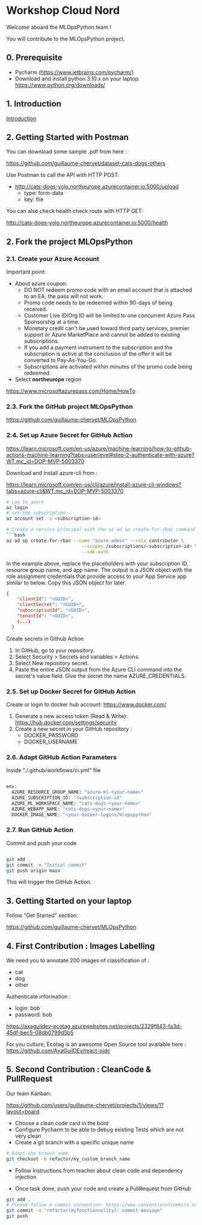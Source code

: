 # Workshop Cloud Nord

Welcome aboard the MLOpsPython team !

You will contribute to the MLOpsPython project.

## 0. Prerequisite

- Pycharm (https://www.jetbrains.com/pycharm/)
- Download and install python 3.10.x on your laptop. 
https://www.python.org/downloads/

## 1. Introduction

[Introduction](https://github.com/guillaume-chervet/MLOpsPython/blob/main/documentation/learning.md)

## 2. Getting Started with Postman

You can download some sample .pdf from here : 

https://github.com/guillaume-chervet/dataset-cats-dogs-others

Use Postman to call the API with HTTP POST:
- http://cats-dogs-yolo.northeurope.azurecontainer.io:5000/upload
  - type: form-data
  - key: file 

You can also check health check route with HTTP GET:

http://cats-dogs-yolo.northeurope.azurecontainer.io:5000/health

## 2. Fork the project MLOpsPython

### 2.1. Create your Azure Account

Important point:
- About azure coupon:
  - DO NOT redeem promo code with an email account that is attached to an EA, the pass will not work.
  - Promo code needs to be redeemed within 90-days of being received.
  - Customer Live ID/Org ID will be limited to one concurrent Azure Pass Sponsorship at a time.
  - Monetary credit can't be used toward third party services, premier support or Azure MarketPlace and cannot be added to existing subscriptions.
  - If you add a payment instrument to the subscription and the subscription is active at the conclusion of the offer it will be converted to Pay-As-You-Go.
  - Subscriptions are activated within minutes of the promo code being redeemed.
- Select **northeurope** region

https://www.microsoftazurepass.com/Home/HowTo

### 2.3. Fork the GitHub project MLOpsPython

https://github.com/guillaume-chervet/MLOpsPython

### 2.4. Set up Azure Secret for GitHub Action

https://learn.microsoft.com/en-us/azure/machine-learning/how-to-github-actions-machine-learning?tabs=userlevel#step-2-authenticate-with-azure?WT.mc_id=DOP-MVP-5003370

Download and install azure-cli from : 

https://learn.microsoft.com/en-us/cli/azure/install-azure-cli-windows?tabs=azure-cli&WT.mc_id=DOP-MVP-5003370

```bash
# Log to azure
az login
# set the subscription
az account set -s <subscription-id>

# Create a service principal with the az ad sp create-for-rbac command in the Azure CLI. Run this command with Azure Cloud Shell in the Azure portal or by selecting the Try it button.
```bash
az ad sp create-for-rbac --name "azure-admin" --role contributor \
                            --scopes /subscriptions/<subscription-id> \
                            --sdk-auth
```
In the example above, replace the placeholders with your subscription ID, resource group name, and app name. The output is a JSON object with the role assignment credentials that provide access to your App Service app similar to below. Copy this JSON object for later.

```json
{
    "clientId": "<GUID>",
    "clientSecret": "<GUID>",
    "subscriptionId": "<GUID>",
    "tenantId": "<GUID>",
    (...)
  }
  ```

Create secrets in Github Action

1. In GitHub, go to your repository.
2. Select Security > Secrets and variables > Actions.
3. Select New repository secret.
4. Paste the entire JSON output from the Azure CLI command into the secret's value field. Give the secret the name AZURE_CREDENTIALS.


### 2.5. Set up Docker Secret for GitHub Action 

Create or login to docker hub account: https://www.docker.com/

1. Generate a new access token (Read & Write): https://hub.docker.com/settings/security
2. Create a new secret in your GitHub repository :
   - DOCKER_PASSWORD
   - DOCKER_USERNAME

### 2.6. Adapt GitHub Action Parameters

Inside "./.github/workflows/ci.yml" file

````bash

env:
  AZURE_RESOURCE_GROUP_NAME: "azure-ml-<your-name>"
  AZURE_SUBSCRIPTION_ID: "<subscription-id"
  AZURE_ML_WORKSPACE_NAME: "cats-dogs-<your-name>"
  AZURE_WEBAPP_NAME: "cats-dogs-<your-name>"
  DOCKER_IMAGE_NAME: "<your-docker-login>/mlopspython"

````

### 2.7. Run GitHub Action

Commit and push your code

```bash

git add .
git commit -m "Initial commit"
git push origin main

```

This will trigger the GitHub Action.

## 3. Getting Started on your laptop

Follow "Get Started" section:

https://github.com/guillaume-chervet/MLOpsPython

## 4. First Contribution : Images Labelling

We need you to annotate 200 images of classification of :
- cat
- dog
- other

Authenticate information :
- login: bob
- password: bob

https://axaguildev-ecotag.azurewebsites.net/projects/2329f843-fa3d-45df-bec5-08db0799d5b5

For you culture, Ecotag is an awesome Open Source tool available here :
https://github.com/AxaGuilDEv/react-oidc

## 5. Second Contribution : CleanCode & PullRequest

Our team Kanban:

https://github.com/users/guillaume-chervet/projects/1/views/1?layout=board

- Choose a clean code card in the bord
- Configure Pycharm to be able to debug existing Tests which are not very clean
- Create a git branch with a specific unique name 
```sh
# Adapt the branch name 
git checkout -b refactor/my_custom_branch_name
```
- Follow instructions from teacher about clean code and dependency injection

- Once task done, push your code and create a PullRequest from GitHub
```sh
git add .
# Please follow a commit convention: https://www.conventionalcommits.org/en/v1.0.0/
git commit -m "refactor(myfonctionnality): commit message"
git push
```
